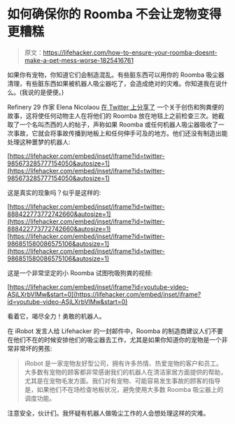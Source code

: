 # 如何确保你的 Roomba 不会让宠物变得更糟糕

> 原文：<https://lifehacker.com/how-to-ensure-your-roomba-doesnt-make-a-pet-mess-worse-1825416761>

如果你有宠物，你知道它们会制造混乱。有些脏东西可以用你的 Roomba 吸尘器清理，有些脏东西如果被机器人吸尘器吃了，会造成绝对的灾难。你知道我在说什么。(我说的是便便。)



Refinery 29 作家 Elena Nicolaou [在 Twitter 上分享了](https://twitter.com/elenawonders) 一个关于创伤和狗粪便的故事，这将使任何动物主人在将他们的 Roomba 放在地毯上之前检查三次。她截取了一个名叫杰西的人的帖子，声称如果 Roomba 或任何机器人吸尘器吸收了一次事故，它就会将事故传播到地板上和任何伸手可及的地方。他们还没有制造出能处理这种噩梦的机器人:

 [https://lifehacker.com/embed/inset/iframe?id=twitter-985673285777154050&autosize=1](https://lifehacker.com/embed/inset/iframe?id=twitter-985673285777154050&autosize=1) 

这是真实的现象吗？似乎是这样的:

 [https://lifehacker.com/embed/inset/iframe?id=twitter-888422773772742660&autosize=1](https://lifehacker.com/embed/inset/iframe?id=twitter-888422773772742660&autosize=1)  [https://lifehacker.com/embed/inset/iframe?id=twitter-986851580086575106&autosize=1](https://lifehacker.com/embed/inset/iframe?id=twitter-986851580086575106&autosize=1) 

这是一个非常坚定的小 Roomba 试图吮吸狗粪的视频:

 [https://lifehacker.com/embed/inset/iframe?id=youtube-video-ASjLXrbVlMw&start=0](https://lifehacker.com/embed/inset/iframe?id=youtube-video-ASjLXrbVlMw&start=0) 

看着它，竭尽全力！勇敢的机器人。

在 iRobot 发言人给 Lifehacker 的一封邮件中，Roomba 的制造商建议人们不要在他们不在的时候安排他们的吸尘器去工作，尤其是如果你知道你的宠物是一个非常非常坏的男孩:

> iRobot 是一家宠物友好型公司，拥有许多热情、热爱宠物的客户和员工。大多数有宠物的顾客都非常感谢我们的机器人在清洁家居方面提供的帮助，尤其是在宠物毛发方面。我们对有宠物、可能容易发生事故的顾客的指导是，如果他们不在场检查地板状况，避免使用大多数 Roomba 吸尘器上的调度功能。

注意安全，伙计们。我怀疑有机器人做吸尘工作的人会想处理这样的灾难。